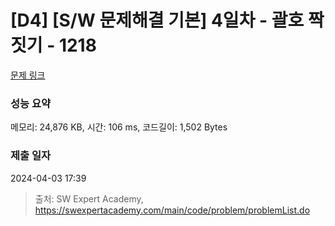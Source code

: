 # [D4] [S/W 문제해결 기본] 4일차 - 괄호 짝짓기 - 1218 

[문제 링크](https://swexpertacademy.com/main/code/problem/problemDetail.do?contestProbId=AV14eWb6AAkCFAYD) 

### 성능 요약

메모리: 24,876 KB, 시간: 106 ms, 코드길이: 1,502 Bytes

### 제출 일자

2024-04-03 17:39



> 출처: SW Expert Academy, https://swexpertacademy.com/main/code/problem/problemList.do